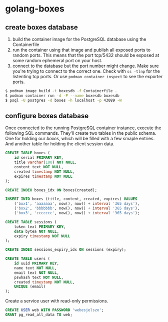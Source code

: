 # golang-boxes

## create boxes database

1. build the container image for the PostgreSQL database using the Containerfile
2. run the container using that image and publish all exposed ports to random ports. This means that the port tcp/5432 should be exposed at some random ephemeral port on your host.
3. connect to the database but the port number might change. Make sure you're trying to connect to the correct one. Check with `ss -tlnp` for the listenting tcp ports. Or use `podman container inspect` to see the exporter ports.

~~~bash
$ podman image build -t boxesdb -f Containerfile .
$ podman container run -d -P --name boxesdb boxesdb
$ psql -U postgres -d boxes -h localhost -p 43089 -W
~~~

## configure boxes database

Once connected to the running PostgreSQL container instance, execute the following SQL commands. They'll create two tables in the public schema. One for holding our _boxes_, which will be filled with a few smaple entries. And another table for holding the client session data.

~~~sql
CREATE TABLE boxes (
    id serial PRIMARY KEY,
    title varchar(100) NOT NULL,
    content text NOT NULL,
    created timestamp NOT NULL,
    expires timestamp NOT NULL
);

CREATE INDEX boxes_idx ON boxes(created);

INSERT INTO boxes (title, content, created, expires) VALUES 
    ('box1', 'aaaaaaa', now(), now() + interval '365 days'),
    ('box2', 'bbbbbbb', now(), now() + interval '365 days'),
    ('box3', 'ccccccc', now(), now() + interval '365 days');

CREATE TABLE sessions (
	token text PRIMARY KEY,
	data bytea NOT NULL,
	expiry timestamp NOT NULL
);

CREATE INDEX sessions_expiry_idx ON sessions (expiry);

CREATE TABLE users (
    id uuid PRIMARY KEY,
    name text NOT NULL,
    email text NOT NULL,
    pswhash text NOT NULL, 
    created timestamp NOT NULL,
    UNIQUE (email)
);
~~~

Create a service user with read-only permissions.

~~~sql
CREATE USER web WITH PASSWORD 'webesjelszo';
GRANT pg_read_all_data TO web;
~~~
